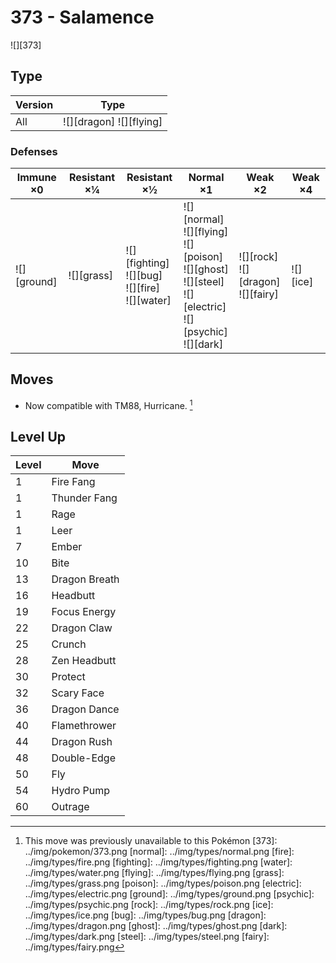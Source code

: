 # 373 - Salamence
![][373]

## Type

Version | Type
---     | ---
All     | ![][dragon]  ![][flying]

### Defenses

Immune ×0       | Resistant ×¼   | Resistant ×½                                             | Normal ×1                                                                                                               | Weak ×2                                    | Weak ×4
---             | ---            | ---                                                      | ---                                                                                                                     | ---                                        | ---
![][ground]<br> | ![][grass]<br> | ![][fighting]<br>![][bug]<br>![][fire]<br>![][water]<br> | ![][normal]<br>![][flying]<br>![][poison]<br>![][ghost]<br>![][steel]<br>![][electric]<br>![][psychic]<br>![][dark]<br> | ![][rock]<br>![][dragon]<br>![][fairy]<br> | ![][ice]<br>

## Moves

 - Now compatible with TM88, Hurricane. [^1]

## Level Up

Level | Move
---   | ---
1     | Fire Fang
1     | Thunder Fang
1     | Rage
1     | Leer
7     | Ember
10    | Bite
13    | Dragon Breath
16    | Headbutt
19    | Focus Energy
22    | Dragon Claw
25    | Crunch
28    | Zen Headbutt
30    | Protect
32    | Scary Face
36    | Dragon Dance
40    | Flamethrower
44    | Dragon Rush
48    | Double-Edge
50    | Fly
54    | Hydro Pump
60    | Outrage

[^1]: This move was previously unavailable to this Pokémon
[373]: ../img/pokemon/373.png
[normal]: ../img/types/normal.png
[fire]: ../img/types/fire.png
[fighting]: ../img/types/fighting.png
[water]: ../img/types/water.png
[flying]: ../img/types/flying.png
[grass]: ../img/types/grass.png
[poison]: ../img/types/poison.png
[electric]: ../img/types/electric.png
[ground]: ../img/types/ground.png
[psychic]: ../img/types/psychic.png
[rock]: ../img/types/rock.png
[ice]: ../img/types/ice.png
[bug]: ../img/types/bug.png
[dragon]: ../img/types/dragon.png
[ghost]: ../img/types/ghost.png
[dark]: ../img/types/dark.png
[steel]: ../img/types/steel.png
[fairy]: ../img/types/fairy.png

